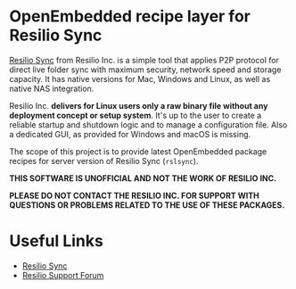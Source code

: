 OpenEmbedded recipe layer for Resilio Sync 
==========================================

[Resilio Sync][1] from Resilio Inc. is a simple tool that
applies P2P protocol for direct live folder sync with maximum security, network
speed and storage capacity. It has native versions for Mac, Windows and Linux,
as well as native NAS integration.

Resilio Inc. __delivers for Linux users only a raw binary file without
any deployment concept or setup system__. It's up to the user to create a
reliable startup and shutdown logic and to manage a configuration file. Also a
dedicated GUI, as provided for Windows and macOS is missing.

The scope of this project is to provide latest OpenEmbedded package recipes for 
server version of Resilio Sync (`rslsync`).

**THIS SOFTWARE IS UNOFFICIAL AND NOT THE WORK OF RESILIO INC.**

**PLEASE DO NOT CONTACT THE RESILIO INC. FOR SUPPORT WITH QUESTIONS OR PROBLEMS RELATED TO THE USE OF THESE PACKAGES.**


Useful Links
============

- [Resilio Sync][1]
- [Resilio Support Forum][2]

[1]: https://getsync.com
[2]: https://forum.resilio.com
